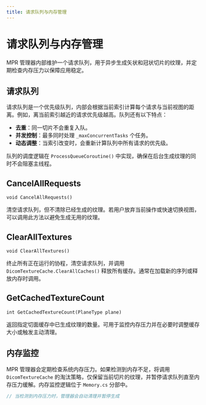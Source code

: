 ```yaml
---
title: 请求队列与内存管理
---
```


# 请求队列与内存管理

MPR 管理器内部维护一个请求队列，用于异步生成矢状和冠状切片的纹理，并定期检查内存压力以保障应用稳定。

## 请求队列

请求队列是一个优先级队列，内部会根据当前索引计算每个请求与当前视图的距离。例如，离当前索引越近的请求优先级越高。队列还有以下特点：

- **去重**：同一切片不会重复入队。
- **并发控制**：最多同时处理 `_maxConcurrentTasks` 个任务。
- **动态调整**：当索引改变时，会重新计算队列中所有请求的优先级。

队列的调度逻辑在 `ProcessQueueCoroutine()` 中实现，确保在后台生成纹理的同时不会阻塞主线程。

## CancelAllRequests

`void CancelAllRequests()`

清空请求队列，但不清除已经生成的纹理。若用户放弃当前操作或快速切换视图，可以调用此方法以避免生成无用的纹理。

## ClearAllTextures

`void ClearAllTextures()`

终止所有正在运行的协程，清空请求队列，并调用 `DicomTextureCache.ClearAllCaches()` 释放所有缓存。通常在加载新的序列或释放内存时调用。

## GetCachedTextureCount

`int GetCachedTextureCount(PlaneType plane)`

返回指定切面缓存中已生成纹理的数量。可用于监控内存压力并在必要时调整缓存大小或触发主动清理。

## 内存监控

MPR 管理器会定期检查系统内存压力。如果检测到内存不足，将调用 `DicomTextureCache` 的淘汰策略，仅保留当前切片的纹理，并暂停请求队列直至内存压力缓解。内存监控逻辑位于 `Memory.cs` 分部中。

```csharp
// 当检测到内存压力时，管理器会自动清理并暂停生成
```